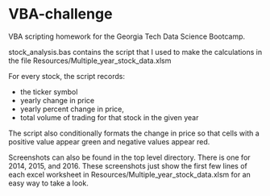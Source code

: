 # VBA-challenge
VBA scripting homework for the Georgia Tech Data Science Bootcamp. 

stock_analysis.bas contains the script that I used to make the calculations in the file Resources/Multiple_year_stock_data.xlsm

For every stock, the script records:
* the ticker symbol
* yearly change in price
* yearly percent change in price,
* total volume of trading for that stock in the given year 

The script also conditionally formats the change in price so that cells with a positive value appear green and negative values appear red. 

Screenshots can also be found in the top level directory. There is one for 2014, 2015, and 2016. These screenshots just show the first few lines of each excel worksheet in Resources/Multiple_year_stock_data.xlsm for an easy way to take a look. 
